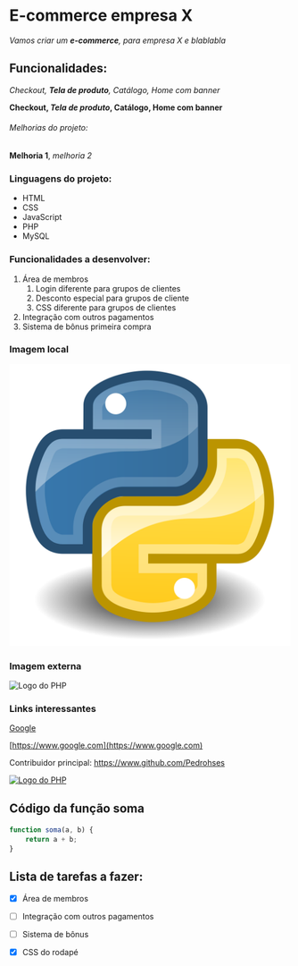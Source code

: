 # E-commerce empresa X

_Vamos criar um **e-commerce**, para *empresa X* e blablabla_

## Funcionalidades:

_Checkout, **Tela de produto**, Catálogo, Home com banner_

**Checkout, _Tela de produto_, Catálogo, Home com banner**

###### Melhorias do projeto:

__Melhoria 1__, _melhoria 2_

### Linguagens do projeto:

* HTML
* CSS
* JavaScript
* PHP
* MySQL

### Funcionalidades a desenvolver:

1. Área de membros
    1. Login diferente para grupos de clientes
    2. Desconto especial para grupos de cliente
    3. CSS diferente para grupos de clientes
2. Integração com outros pagamentos
3. Sistema de bônus primeira compra

### Imagem local

![Logo do Python](img/python-logo-png-open-2000.png)

### Imagem externa

![Logo do PHP](https://encrypted-tbn0.gstatic.com/images?q=tbn:ANd9GcQXPjhLoxSoMuT3ZPDFo7DgDvVI9bBxea1BoBvFuzIt&s)

### Links interessantes

[Google](https://www.google.com)

[https://www.google.com](https://www.google.com)

Contribuidor principal: https://www.github.com/Pedrohses

[![Logo do PHP](https://encrypted-tbn0.gstatic.com/images?q=tbn:ANd9GcQXPjhLoxSoMuT3ZPDFo7DgDvVI9bBxea1BoBvFuzIt&s)](https://www.github.com/Pedrohses)

## Código da função soma

```javascript
function soma(a, b) {
    return a + b;
}
```

## Lista de tarefas a fazer: 

- [x] Área de membros
- [ ] Integração com outros pagamentos
- [ ] Sistema de bônus
- [x] CSS do rodapé

